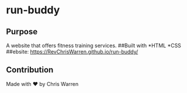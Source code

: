 # run-buddy
## Purpose
A website that offers fitness training services.
##Built with
*HTML
*CSS
##ebsite: https://RevChrisWarren.github.io/run-buddy/
## Contribution
Made with ❤️ by Chris Warren
